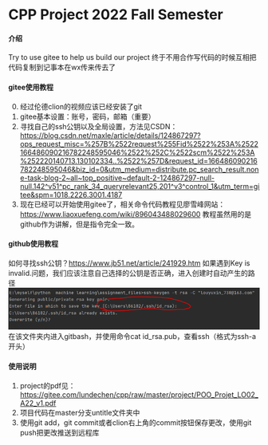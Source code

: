 # CPP Project 2022 Fall Semester

#### 介绍
Try to use gitee to help us build our project
终于不用合作写代码的时候互相把代码复制到记事本在wx传来传去了


#### gitee使用教程

0.  经过伦德clion的视频应该已经安装了git
1.  gitee基本设置：账号，密码，邮箱（重要）
2.  寻找自己的ssh公钥以及全局设置，方法见CSDN：
https://blog.csdn.net/maxle/article/details/124867297?ops_request_misc=%257B%2522request%255Fid%2522%253A%2522166486090216782248595046%2522%252C%2522scm%2522%253A%252220140713.130102334..%2522%257D&request_id=166486090216782248595046&biz_id=0&utm_medium=distribute.pc_search_result.none-task-blog-2~all~top_positive~default-2-124867297-null-null.142^v51^pc_rank_34_queryrelevant25,201^v3^control_1&utm_term=gitee&spm=1018.2226.3001.4187
3.  现在已经可以开始使用gitee了，相关命令代码教程见廖雪峰网站：
https://www.liaoxuefeng.com/wiki/896043488029600
教程虽然用的是github作为讲解，但是指令完全一致。
#### github使用教程
如何寻找ssh公钥？https://www.jb51.net/article/241929.htm
如果遇到Key is invalid.问题，我们应该注意自己选择的公钥是否正确，进入创建时自动产生的路径
![输入图片说明](%E6%8D%95%E8%8E%B7.PNG)
在该文件夹内进入gitbash，并使用命令cat id_rsa.pub，查看ssh（格式为ssh-a开头）

#### 使用说明

1.  project的pdf见：https://gitee.com/lundechen/cpp/raw/master/project/POO_Projet_LO02_A22_v1.pdf
2.  项目代码在master分支untitle文件夹中
3.  使用git add，git commit或者clion右上角的commit按钮保存更改，使用git push把更改推送到远程库


